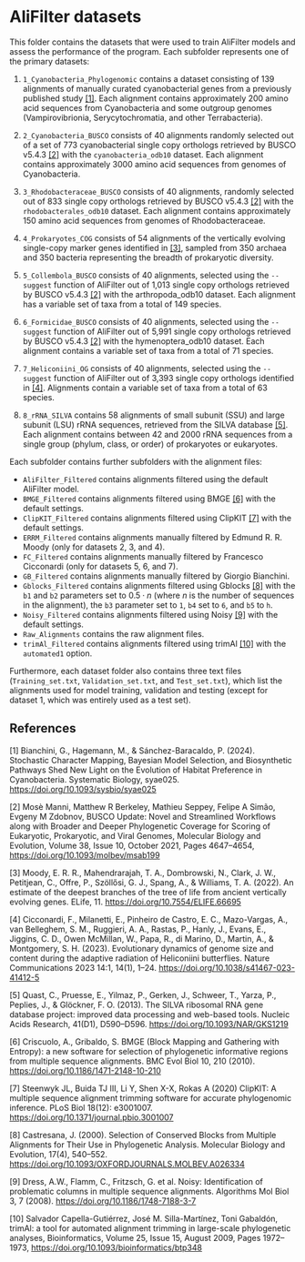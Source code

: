 # AliFilter datasets

This folder contains the datasets that were used to train AliFilter models and assess the performance of the program. Each subfolder represents one of the primary datasets:

1. `1_Cyanobacteria_Phylogenomic` contains a dataset consisting of 139 alignments of manually curated cyanobacterial genes from a previously published study [[1]](https://doi.org/10.1093/sysbio/syae025). Each alignment contains approximately 200 amino acid sequences from Cyanobacteria and some outgroup genomes (Vampirovibrionia, Serycytochromatia, and other Terrabacteria).

2. `2_Cyanobacteria_BUSCO` consists of 40 alignments randomly selected out of a set of 773 cyanobacterial single copy orthologs retrieved by BUSCO v5.4.3 [[2]](https://doi.org/10.1093/molbev/msab199) with the `cyanobacteria_odb10` dataset. Each alignment contains approximately 3000 amino acid sequences from genomes of Cyanobacteria.

3. `3_Rhodobacteraceae_BUSCO` consists of 40 alignments, randomly selected out of 833 single copy orthologs retrieved by BUSCO v5.4.3 [[2]](https://doi.org/10.1093/molbev/msab199) with the `rhodobacterales_odb10` dataset. Each alignment contains approximately 150 amino acid sequences from genomes of Rhodobacteraceae.

4. `4_Prokaryotes_COG` consists of 54 alignments of the vertically evolving single-copy marker genes identified in [[3]](https://doi.org/10.7554/eLife.66695), sampled from 350 archaea and 350 bacteria representing the breadth of prokaryotic diversity.

5. `5_Collembola_BUSCO` consists of 40 alignments, selected using the `--suggest` function of AliFilter out of 1,013 single copy orthologs retrieved by BUSCO v5.4.3 [[2]](https://doi.org/10.1093/molbev/msab199) with the arthropoda_odb10 dataset. Each alignment has a variable set of taxa from a total of 149 species.

6. `6_Formicidae_BUSCO` consists of 40 alignments, selected using the `--suggest` function of AliFilter out of 5,991 single copy orthologs retrieved by BUSCO v5.4.3 [[2]](https://doi.org/10.1093/molbev/msab199) with the hymenoptera_odb10 dataset. Each alignment contains a variable set of taxa from a total of 71 species.

7. `7_Heliconiini_OG` consists of 40 alignments, selected using the `--suggest` function of AliFilter out of 3,393 single copy orthologs identified in [[4]](https://doi.org/10.1038/s41467-023-41412-5). Alignments contain a variable set of taxa from a total of 63 species.

8. `8_rRNA_SILVA` contains 58 alignments of small subunit (SSU) and large subunit (LSU) rRNA sequences, retrieved from the SILVA database [[5]](https://doi.org/10.1093/NAR/GKS1219). Each alignment contains between 42 and 2000 rRNA sequences from a single group (phylum, class, or order) of prokaryotes or eukaryotes.

Each subfolder contains further subfolders with the alignment files:

* `AliFilter_Filtered` contains alignments filtered using the default AliFilter model.
* `BMGE_Filtered` contains alignments filtered using BMGE [[6]](https://doi.org/10.1186/1471-2148-10-210) with the default settings.
* `ClipKIT_Filtered` contains alignments filtered using ClipKIT [[7]](https://doi.org/10.1371/journal.pbio.3001007) with the default settings.
* `ERRM_Filtered` contains alignments manually filtered by Edmund R. R. Moody (only for datasets 2, 3, and 4).
* `FC_Filtered` contains alignments manually filtered by Francesco Cicconardi (only for datasets 5, 6, and 7).
* `GB_Filtered` contains alignments manually filtered by Giorgio Bianchini.
* `Gblocks_Filtered` contains alignments filtered using Gblocks [[8]](https://doi.org/10.1093/OXFORDJOURNALS.MOLBEV.A026334) with the `b1` and `b2` parameters set to $0.5 \cdot n$ (where $n$ is the number of sequences in the alignment), the `b3` parameter set to `1`, `b4` set to `6`, and `b5` to `h`.
* `Noisy_Filtered` contains alignments filtered using Noisy [[9]](https://doi.org/10.1186/1748-7188-3-7) with the default settings.
* `Raw_Alignments` contains the raw alignment files.
* `trimAl_Filtered` contains alignments filtered using trimAl [[10]](https://doi.org/10.1093/bioinformatics/btp348) with the `automated1` option.

Furthermore, each dataset folder also contains three text files (`Training_set.txt`, `Validation_set.txt`, and `Test_set.txt`), which list the alignments used for model training, validation and testing (except for dataset 1, which was entirely used as a test set).

## References

[1] Bianchini, G., Hagemann, M., & Sánchez-Baracaldo, P. (2024). Stochastic Character Mapping, Bayesian Model Selection, and Biosynthetic Pathways Shed New Light on the Evolution of Habitat Preference in Cyanobacteria. Systematic Biology, syae025. https://doi.org/10.1093/sysbio/syae025

[2] Mosè Manni, Matthew R Berkeley, Mathieu Seppey, Felipe A Simão, Evgeny M Zdobnov, BUSCO Update: Novel and Streamlined Workflows along with Broader and Deeper Phylogenetic Coverage for Scoring of Eukaryotic, Prokaryotic, and Viral Genomes, Molecular Biology and Evolution, Volume 38, Issue 10, October 2021, Pages 4647–4654, https://doi.org/10.1093/molbev/msab199

[3] Moody, E. R. R., Mahendrarajah, T. A., Dombrowski, N., Clark, J. W., Petitjean, C., Offre, P., Szöllősi, G. J., Spang, A., & Williams, T. A. (2022). An estimate of the deepest branches of the tree of life from ancient vertically evolving genes. ELife, 11. https://doi.org/10.7554/ELIFE.66695

[4] Cicconardi, F., Milanetti, E., Pinheiro de Castro, E. C., Mazo-Vargas, A., van Belleghem, S. M., Ruggieri, A. A., Rastas, P., Hanly, J., Evans, E., Jiggins, C. D., Owen McMillan, W., Papa, R., di Marino, D., Martin, A., & Montgomery, S. H. (2023). Evolutionary dynamics of genome size and content during the adaptive radiation of Heliconiini butterflies. Nature Communications 2023 14:1, 14(1), 1–24. https://doi.org/10.1038/s41467-023-41412-5

[5] Quast, C., Pruesse, E., Yilmaz, P., Gerken, J., Schweer, T., Yarza, P., Peplies, J., & Glöckner, F. O. (2013). The SILVA ribosomal RNA gene database project: improved data processing and web-based tools. Nucleic Acids Research, 41(D1), D590–D596. https://doi.org/10.1093/NAR/GKS1219

[6] Criscuolo, A., Gribaldo, S. BMGE (Block Mapping and Gathering with Entropy): a new software for selection of phylogenetic informative regions from multiple sequence alignments. BMC Evol Biol 10, 210 (2010). https://doi.org/10.1186/1471-2148-10-210

[7] Steenwyk JL, Buida TJ III, Li Y, Shen X-X, Rokas A (2020) ClipKIT: A multiple sequence alignment trimming software for accurate phylogenomic inference. PLoS Biol 18(12): e3001007. https://doi.org/10.1371/journal.pbio.3001007

[8] Castresana, J. (2000). Selection of Conserved Blocks from Multiple Alignments for Their Use in Phylogenetic Analysis. Molecular Biology and Evolution, 17(4), 540–552. https://doi.org/10.1093/OXFORDJOURNALS.MOLBEV.A026334

[9] Dress, A.W., Flamm, C., Fritzsch, G. et al. Noisy: Identification of problematic columns in multiple sequence alignments. Algorithms Mol Biol 3, 7 (2008). https://doi.org/10.1186/1748-7188-3-7

[10] Salvador Capella-Gutiérrez, José M. Silla-Martínez, Toni Gabaldón, trimAl: a tool for automated alignment trimming in large-scale phylogenetic analyses, Bioinformatics, Volume 25, Issue 15, August 2009, Pages 1972–1973, https://doi.org/10.1093/bioinformatics/btp348
